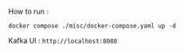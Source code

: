 How to run :

```
docker compose ./misc/docker-compose.yaml up -d
```

Kafka UI : `http://localhost:8080`
